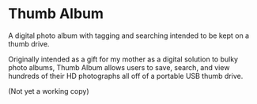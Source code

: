 Thumb Album
===========

A digital photo album with tagging and searching intended to be kept on a thumb drive. 

Originally intended as a gift for my mother as a digital solution to bulky photo albums, 
Thumb Album allows users to save, search, and view hundreds of their HD photographs all 
off of a portable USB thumb drive. 

(Not yet a working copy)
